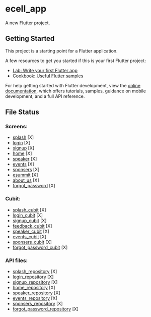 # ecell_app

A new Flutter project.

## Getting Started

This project is a starting point for a Flutter application.

A few resources to get you started if this is your first Flutter project:

- [Lab: Write your first Flutter app](https://docs.flutter.dev/get-started/codelab)
- [Cookbook: Useful Flutter samples](https://docs.flutter.dev/cookbook)

For help getting started with Flutter development, view the
[online documentation](https://docs.flutter.dev/), which offers tutorials,
samples, guidance on mobile development, and a full API reference.

## File Status

### Screens:

- [splash](lib/screens/splash/splash.dart) [X]
- [login](lib/screens/login/login.dart) [X]
- [signup](lib/screens/signup/signup.dart) [X]
- [home](lib/screens/home/home.dart) [X]
- [speaker](lib/screens/speaker/speaker.dart) [X]
- [events](lib/screens/events/events.dart) [X]
- [sponsers](lib/screens/sponsors/sponsors.dart) [X]
- [esummit](lib/screens/esummit/esummit.dart) [X]
- [about_us](lib/screens/about_us/about_us.dart) [X]
- [forgot_password](lib/screens/forgot_password/forgot_password.dart) [X]

### Cubit:

- [splash_cubit](lib/screens/splash/cubit/splash_cubit.dart) [X]
- [login_cubit](lib/screens/login/cubit/login_cubit.dart) [X]
- [signup_cubit](lib/screens/signup/cubit/signup_cubit.dart) [X]
- [feedback_cubit](lib/screens/home/cubit/feedback_cubit.dart) [X]
- [speaker_cubit](lib/screens/speaker/cubit/speaker_cubit.dart) [X]
- [events_cubit](lib/screens/events/cubit/events_cubit.dart) [X]
- [sponsers_cubit](lib/screens/sponsors/cubit/sponsors_cubit.dart) [X]
- [forgot_password_cubit](lib/screens/forgot_password/cubit/forgot_password_cubit.dart) [X]

### API files:

- [splash_repository](lib/screens/splash/splash_repository.dart) [X]
- [login_repository](lib/screens/login/login_repository.dart) [X]
- [signup_repository](lib/screens/signup/signup_repository.dart) [X]
- [home_repository](lib/screens/home/home_repository.dart) [X]
- [speaker_repository](lib/screens/speaker/speaker_repository.dart) [X]
- [events_repository](lib/screens/events/events_repository.dart) [X]
- [sponsers_repository](lib/screens/sponsors/sponsors_repository.dart) [X]
- [forgot_password_repository](lib/screens/forgot_password/forgot_password_repository.dart) [X]
